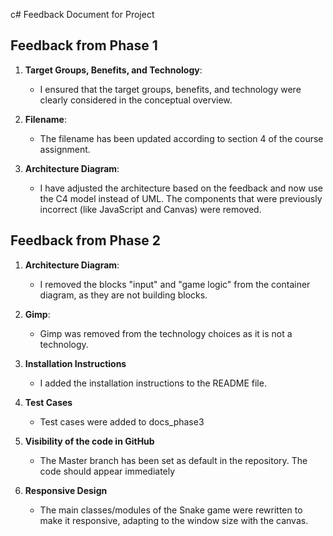 c# Feedback Document for Project

## Feedback from Phase 1

1. **Target Groups, Benefits, and Technology**:
   - I ensured that the target groups, benefits, and technology were clearly considered in the conceptual overview.

2. **Filename**:
   - The filename has been updated according to section 4 of the course assignment.

3. **Architecture Diagram**:
   - I have adjusted the architecture based on the feedback and now use the C4 model instead of UML. The components that were previously incorrect (like JavaScript and Canvas) were removed.

## Feedback from Phase 2

1. **Architecture Diagram**:
   - I removed the blocks "input" and "game logic" from the container diagram, as they are not building blocks.

2. **Gimp**:
   - Gimp was removed from the technology choices as it is not a technology.

4. **Installation Instructions**
   - I added the installation instructions to the README file.

5. **Test Cases**
   - Test cases were added to docs_phase3

6. **Visibility of the code in GitHub**
   - The Master branch has been set as default in the repository. The code should appear immediately

7. **Responsive Design**
   - The main classes/modules of the Snake game were rewritten to make it responsive, adapting to the window size with the canvas.


